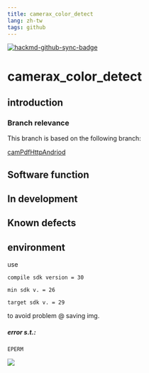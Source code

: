 ```yaml
---
title: camerax_color_detect
lang: zh-tw
tags: github
---
```


[![hackmd-github-sync-badge](https://hackmd.io/ECZWdPoMQI2U9fR0du-ckA/badge)](https://hackmd.io/ECZWdPoMQI2U9fR0du-ckA)

# camerax_color_detect

## introduction


### Branch relevance

This branch is based on the following branch:

[camPdfHttpAndriod](https://github.com/andythebreaker/camPdfHttpAndriod)

## Software function

## In development

## Known defects

## environment

use 

    compile sdk version = 30

	min sdk v. = 26
	
	target sdk v. = 29

to avoid problem @ saving img.

##### error s.t.:

`EPERM`

![](https://i.imgur.com/bC7rhxW.jpg)
